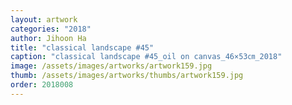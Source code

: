 ```yaml
---
layout: artwork
categories: "2018"
author: Jihoon Ha
title: "classical landscape #45"
caption: "classical landscape #45_oil on canvas_46×53㎝_2018"
image: /assets/images/artworks/artwork159.jpg
thumb: /assets/images/artworks/thumbs/artwork159.jpg
order: 2018008
---
```

